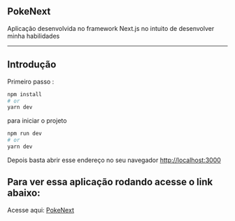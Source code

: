 ## PokeNext

Aplicação desenvolvida no framework Next.js no intuito de desenvolver minha habilidades

---
## Introdução 

Primeiro passo :

```bash
npm install
# or
yarn dev
```
para iniciar o projeto

```bash
npm run dev
# or
yarn dev
```

Depois basta abrir esse endereço no seu navegador  [http://localhost:3000](http://localhost:3000) 


## Para ver essa aplicação rodando acesse o link abaixo:

Acesse aqui: [PokeNext](https://pokenext-chi.vercel.app) 
